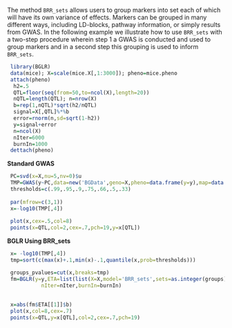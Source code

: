 The method `BRR_sets` allows users to group markers into set each of which will have its own variance of effects. Markers can be 
grouped in many different ways, including LD-blocks, pathway information, or simply results from GWAS. In the following example we illustrate
how to use `BRR_sets`  with a two-step procedure wherein step 1 a GWAS is conducted and used to group markers and in a second step this grouping
is used to inform `BRR_sets`.

```R
 library(BGLR)
 data(mice); X=scale(mice.X[,1:3000]); pheno=mice.pheno
 attach(pheno)
  h2=.5
  QTL=floor(seq(from=50,to=ncol(X),length=20))
  nQTL=length(QTL); n=nrow(X)
  b=rep(1,nQTL)*sqrt(h2/nQTL)
  signal=X[,QTL]%*%b
  error=rnorm(n,sd=sqrt(1-h2))
  y=signal+error
  n=ncol(X)
  nIter=6000
  burnIn=1000
 dettach(pheno)
```
 
**Standard GWAS**
```R
 PC=svd(x=X,nu=5,nv=0)$u
 TMP=GWAS(y~PC,data=new('BGData',geno=X,pheno=data.frame(y=y),map=data.frame()),method='lm')
 thresholds=c(.99,.95,.9,.75,.66,.5,.33)
 
 par(mfrow=c(3,1))
 x=-log10(TMP[,4])
 
 plot(x,cex=.5,col=8)
 points(x=QTL,col=2,cex=.7,pch=19,y=x[QTL])
```

**BGLR Using BRR_sets**
```R
 x= -log10(TMP[,4])
 tmp=sort(c(max(x)+.1,min(x)-.1,quantile(x,prob=thresholds)))

 groups_pvalues=cut(x,breaks=tmp)
 fm=BGLR(y=y,ETA=list(list(X=X,model='BRR_sets',sets=as.integer(groups))),
           nIter=nIter,burnIn=burnIn)
           
           
 x=abs(fm$ETA[[1]]$b)
 plot(x,col=8,cex=.7)
 points(x=QTL,y=x[QTL],col=2,cex=.7,pch=19)

```
